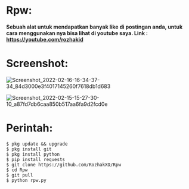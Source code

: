 # Rpw:
**Sebuah alat untuk mendapatkan banyak like di postingan anda, untuk cara menggunakan nya bisa lihat di youtube saya. Link : https://youtube.com/rozhakid**
# Screenshot:
![Screenshot_2022-02-16-16-34-37-34_84d3000e3f4017145260f7618db1d683](https://user-images.githubusercontent.com/65714340/154236525-3e389117-9d48-4f55-b486-43ed9bccd8d9.png)

![Screenshot_2022-02-15-15-27-30-10_a87fd7db6caa850b517aa6fa9d2fcd0e](https://user-images.githubusercontent.com/65714340/154209495-924f1fe9-c53d-4762-bed8-d0616de97e14.png)
# Perintah:
    $ pkg update && upgrade
    $ pkg install git
    $ pkg install python
    $ pip install requests
    $ git clone https://github.com/RozhakXD/Rpw
    $ cd Rpw
    $ git pull
    $ python rpw.py
